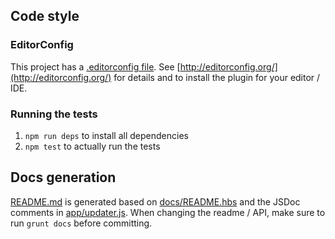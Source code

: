 ## Code style
### EditorConfig
This project has a [.editorconfig file](.editorconfig). See [http://editorconfig.org/](http://editorconfig.org/) for details and to install the plugin for your editor / IDE.

### Running the tests

1. `npm run deps` to install all dependencies
2. `npm test` to actually run the tests

## Docs generation

[README.md](README.md) is generated based on [docs/README.hbs](docs/README.hbs) and the JSDoc comments in [app/updater.js](app/updater.js). When changing the readme / API, make sure to run `grunt docs` before committing. 